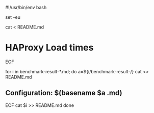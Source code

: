 #!/usr/bin/env bash

set -eu

cat <<EOF > README.md
# HAProxy Load times
EOF

for i in benchmark-result-*.md; do
    a=${i/benchmark-result-/}
    cat <<EOF >> README.md

## Configuration: $(basename $a .md)
EOF
    cat $i >> README.md
done



    
